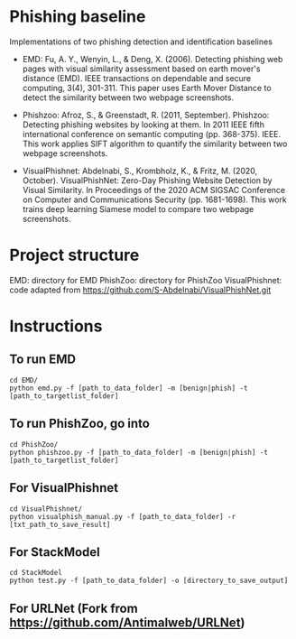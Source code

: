 # Phishing baseline
Implementations of two phishing detection and identification baselines

- EMD: Fu, A. Y., Wenyin, L., & Deng, X. (2006). Detecting phishing web pages with visual similarity assessment based on earth mover's distance (EMD). IEEE transactions on dependable and secure computing, 3(4), 301-311. This paper uses Earth Mover Distance to detect the similarity between two webpage screenshots. 

- Phishzoo: Afroz, S., & Greenstadt, R. (2011, September). Phishzoo: Detecting phishing websites by looking at them. In 2011 IEEE fifth international conference on semantic computing (pp. 368-375). IEEE. This work applies SIFT algorithm to quantify the similarity between two webpage screenshots.

- VisualPhishnet: Abdelnabi, S., Krombholz, K., & Fritz, M. (2020, October). VisualPhishNet: Zero-Day Phishing Website Detection by Visual Similarity. In Proceedings of the 2020 ACM SIGSAC Conference on Computer and Communications Security (pp. 1681-1698). This work trains deep learning Siamese model to compare two webpage screenshots.

# Project structure
EMD: directory for EMD 
PhishZoo: directory for PhishZoo
VisualPhishnet: code adapted from https://github.com/S-Abdelnabi/VisualPhishNet.git

# Instructions
## To run EMD
```
cd EMD/ 
python emd.py -f [path_to_data_folder] -m [benign|phish] -t [path_to_targetlist_folder]
```

## To run PhishZoo, go into 
```
cd PhishZoo/
python phishzoo.py -f [path_to_data_folder] -m [benign|phish] -t [path_to_targetlist_folder]
```
## For VisualPhishnet 
```
cd VisualPhishnet/
python visualphish_manual.py -f [path_to_data_folder] -r [txt_path_to_save_result]
```
## For StackModel
```
cd StackModel
python test.py -f [path_to_data_folder] -o [directory_to_save_output]
```
## For URLNet (Fork from https://github.com/Antimalweb/URLNet)
```

```

